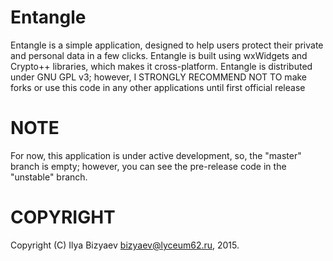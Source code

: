 # Entangle
Entangle is a simple application, designed to help users protect their private and personal data in a few clicks.
Entangle is built using wxWidgets and Crypto++ libraries, which makes it cross-platform.
Entangle is distributed under GNU GPL v3; however, I STRONGLY RECOMMEND NOT TO make forks or use this code in any other applications until first official release 
# NOTE
For now, this application is under active development, so, the "master" branch is empty; however, you can see the pre-release code in the "unstable" branch.
# COPYRIGHT
Copyright (C) Ilya Bizyaev <bizyaev@lyceum62.ru>, 2015.
